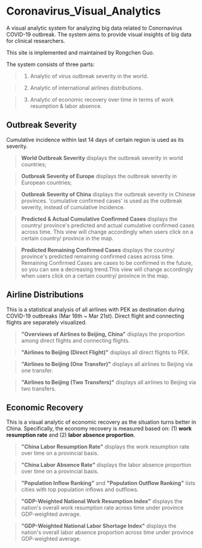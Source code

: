 # Coronavirus_Visual_Analytics

A visual analytic system for analyzing big data related to Conornavirus COVID-19 outbreak. The system aims to provide visual insights of big data for clinical researchers.

This site is implemented and maintained by Rongchen Guo.

The system consists of three parts:

> 1) Analytic of virus outbreak severity in the world.

> 2) Analytic of international airlines distributions.

> 3) Analytic of economic recovery over time in terms of work resumption & labor absence.

## Outbreak Severity

Cumulative incidence within last 14 days of certain region is used as its severity.

> **World Outbreak Severity** displays the outbreak severity in world countries;

> **Outbreak Severity of Europe** displays the outbreak severity in European countries;

> **Outbreak Severity of China** displays the outbreak severity in Chinese provinces. 'cumulative confirmed cases' is used as the outbreak severity, instead of cumulative incidence.

> **Predicted & Actual Cumulative Confirmed Cases** displays the country/ province's predicted and actual cumulative confirmed cases across time. This view will change accordingly when users click on a certain country/ province in the map.

> **Predicted Remaining Confirmed Cases** displays the country/ province's predicted remaining confirmed cases across time. Remaining Confirmed Cases are cases to be confirmed in the future, so you can see a decreasing trend.This view will change accordingly when users click on a certain country/ province in the map.
            
## Airline Distributions

This is a statistical analysis of all airlines with PEK as destination during COVID-19 outbreaks (Mar 16th ~ Mar 21st). Direct flight and connecting flights are separately visualized.

> **"Overviews of Airlines to Beijing, China"** displays the proportion among direct flights and connecting flights.

> **"Airlines to Beijing (Direct Flight)"** displays all direct flights to PEK.

> **"Airlines to Beijing (One Transfer)"** displays all airlines to Beijing via one transfer.

> **"Airlines to Beijing (Two Transfers)"** displays all airlines to Beijing via two transfers.

## Economic Recovery

This is a visual analytic of economic recovery as the situation turns better in China. Specifically, the economy recovery is measured based on: (1) **work resumption rate** and (2) **labor absence proportion**.

> **"China Labor Resumption Rate"** displays the work resumption rate over time on a provincial basis.

> **"China Labor Absence Rate"** displays the labor absence proportion over time on a provincial basis.

> **"Population Inflow Ranking"** and **"Population Outflow Ranking"** lists cities with top population inflows and outflows.

> **"GDP-Weighted National Work Resumption Index"** displays the nation's overall work resumption rate across time under province GDP-weighted average.

> **"GDP-Weighted National Labor Shortage Index"** displays the nation's overall labor absence proportion across time under province GDP-weighted average.
